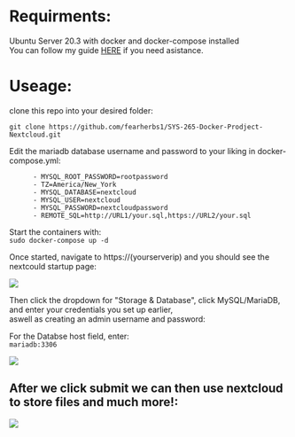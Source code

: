 # Requirments:
Ubuntu Server 20.3 with docker and docker-compose installed  
You can follow my guide [HERE](https://github.com/fearherbs1/SYS-265-02-Tech-Journal/wiki/Docker-Lab) if you need asistance. 

# Useage:
clone this repo into your desired folder:

`git clone https://github.com/fearherbs1/SYS-265-Docker-Prodject-Nextcloud.git`  

Edit the mariadb database username and password to your liking in docker-compose.yml:

```
      - MYSQL_ROOT_PASSWORD=rootpassword
      - TZ=America/New_York
      - MYSQL_DATABASE=nextcloud
      - MYSQL_USER=nextcloud 
      - MYSQL_PASSWORD=nextcloudpassword 
      - REMOTE_SQL=http://URL1/your.sql,https://URL2/your.sql 
```

Start the containers with:  
`sudo docker-compose up -d`  

Once started, navigate to https://(yourserverip) and you should see the nextcould startup page:    

![](https://i.imgur.com/LMt9fS7.png)

Then click the dropdown for "Storage & Database", click MySQL/MariaDB, and enter your credentials you set up earlier,  
aswell as creating an admin username and password:

For the Databse host field, enter:  
`mariadb:3306`

![](https://i.imgur.com/mAJYdS1.png)


## After we click submit we can then use nextcloud to store files and much more!:  

![](https://i.imgur.com/wNdqDGx.png)  

